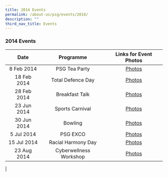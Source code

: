 ```yaml
---
title: 2014 Events
permalink: /about-us/psg/events/2014/
description: ""
third_nav_title: Events
---
```

### **2014 Events**

| Date | Programme | Links for Event Photos |
|:---:|:---:|:---:|
| 8 Feb 2014 | PSG Tea Party | [Photos](https://staging.d1ph2u5puaqsvh.amplifyapp.com/about-us/psg/event-photos/2014/tea-party/) |
| 18 Feb 2014 | Total Defence Day | [Photos](https://staging.d1ph2u5puaqsvh.amplifyapp.com/about-us/psg/event-photos/2014/total-defence-day/) |
| 28 Feb 2014 | Breakfast Talk | [Photos](https://staging.d1ph2u5puaqsvh.amplifyapp.com/about-us/psg/event-photos/2014/breakfast-talk/) |
| 23 Jun 2014 | Sports Carnival | [Photos](https://staging.d1ph2u5puaqsvh.amplifyapp.com/about-us/psg/event-photos/2014/sports-carnival/) |
| 30 Jun 2014 | Bowling | [Photos](https://staging.d1ph2u5puaqsvh.amplifyapp.com/about-us/psg/event-photos/2014/bowling/) |
| 5 Jul 2014 | PSG EXCO | [Photos](https://staging.d1ph2u5puaqsvh.amplifyapp.com/about-us/psg/event-photos/2014/exco-meeting/) |
| 15 Jul 2014 | Racial Harmony Day | [Photos](https://staging.d1ph2u5puaqsvh.amplifyapp.com/about-us/psg/event-photos/2014/rhd/) |
| 23 Aug 2014 | Cyberwellness Workshop | [Photos](https://staging.d1ph2u5puaqsvh.amplifyapp.com/about-us/psg/event-photos/2014/cyberwellness-workshop/) |
|